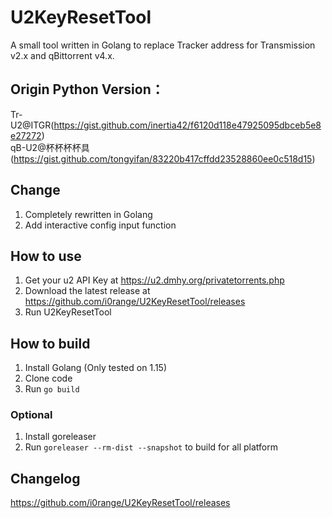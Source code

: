 # U2KeyResetTool

A small tool written in Golang to replace Tracker address for Transmission v2.x and qBittorrent v4.x.

## Origin Python Version：
Tr-U2@ITGR(https://gist.github.com/inertia42/f6120d118e47925095dbceb5e8e27272)  
qB-U2@杯杯杯杯具(https://gist.github.com/tongyifan/83220b417cffdd23528860ee0c518d15)

## Change
1. Completely rewritten in Golang
2. Add interactive config input function

## How to use
1. Get your u2 API Key at https://u2.dmhy.org/privatetorrents.php
2. Download the latest release at https://github.com/i0range/U2KeyResetTool/releases
3. Run U2KeyResetTool

## How to build
1. Install Golang (Only tested on 1.15)
2. Clone code
3. Run `go build`

### Optional
1. Install goreleaser
2. Run `goreleaser --rm-dist --snapshot` to build for all platform

## Changelog
https://github.com/i0range/U2KeyResetTool/releases